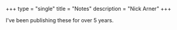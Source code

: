 +++
type = "single"
title = "Notes"
description = "Nick Arner"
+++

I've been publishing these for over 5 years.
